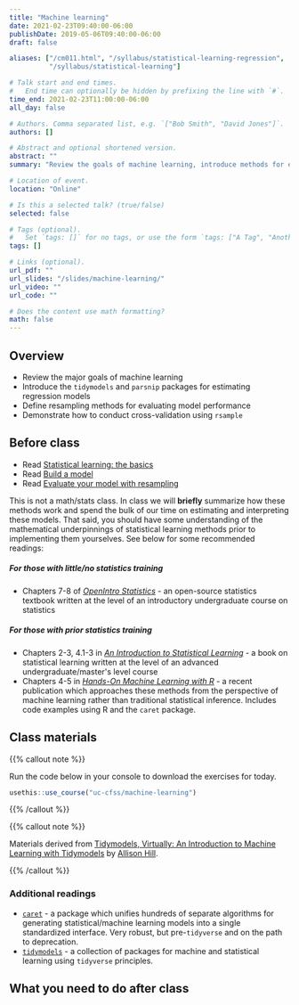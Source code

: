 ```yaml
---
title: "Machine learning"
date: 2021-02-23T09:40:00-06:00
publishDate: 2019-05-06T09:40:00-06:00
draft: false

aliases: ["/cm011.html", "/syllabus/statistical-learning-regression",
          "/syllabus/statistical-learning"]

# Talk start and end times.
#   End time can optionally be hidden by prefixing the line with `#`.
time_end: 2021-02-23T11:00:00-06:00
all_day: false

# Authors. Comma separated list, e.g. `["Bob Smith", "David Jones"]`.
authors: []

# Abstract and optional shortened version.
abstract: ""
summary: "Review the goals of machine learning, introduce methods for estimating models in R using the `tidymodels` framework, and define a resampling framework for model validation."

# Location of event.
location: "Online"

# Is this a selected talk? (true/false)
selected: false

# Tags (optional).
#   Set `tags: []` for no tags, or use the form `tags: ["A Tag", "Another Tag"]` for one or more tags.
tags: []

# Links (optional).
url_pdf: ""
url_slides: "/slides/machine-learning/"
url_video: ""
url_code: ""

# Does the content use math formatting?
math: false
---
```




## Overview

* Review the major goals of machine learning
* Introduce the `tidymodels` and `parsnip` packages for estimating regression models
* Define resampling methods for evaluating model performance
* Demonstrate how to conduct cross-validation using `rsample`

## Before class

* Read [Statistical learning: the basics](/notes/statistical-learning/)
* Read [Build a model](/notes/start-with-models/)
* Read [Evaluate your model with resampling](/notes/resampling/)

This is not a math/stats class. In class we will **briefly** summarize how these methods work and spend the bulk of our time on estimating and interpreting these models. That said, you should have some understanding of the mathematical underpinnings of statistical learning methods prior to implementing them yourselves. See below for some recommended readings:

##### For those with little/no statistics training

* Chapters 7-8 of [*OpenIntro Statistics*](https://www.openintro.org/stat/textbook.php?stat_book=os) - an open-source statistics textbook written at the level of an introductory undergraduate course on statistics

##### For those with prior statistics training

* Chapters 2-3, 4.1-3 in [*An Introduction to Statistical Learning*](http://link.springer.com.proxy.uchicago.edu/book/10.1007%2F978-1-4614-7138-7) - a book on statistical learning written at the level of an advanced undergraduate/master's level course
* Chapters 4-5 in [*Hands-On Machine Learning with R*](https://bradleyboehmke.github.io/HOML/) - a recent publication which approaches these methods from the perspective of machine learning rather than traditional statistical inference. Includes code examples using R and the `caret` package.

## Class materials

{{% callout note %}}

Run the code below in your console to download the exercises for today.

```r
usethis::use_course("uc-cfss/machine-learning")
```

{{% /callout %}}

{{% callout note %}}

Materials derived from [Tidymodels, Virtually: An Introduction to Machine Learning with Tidymodels](https://tmv.netlify.app/site/) by [Allison Hill](https://alison.rbind.io/).

{{% /callout %}}

### Additional readings

* [`caret`](https://topepo.github.io/caret/) - a package which unifies hundreds of separate algorithms for generating statistical/machine learning models into a single standardized interface. Very robust, but pre-`tidyverse` and on the path to deprecation.
* [`tidymodels`](https://www.tidymodels.org/start/) - a collection of packages for machine and statistical learning using `tidyverse` principles.

## What you need to do after class
